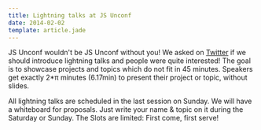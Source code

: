 ```yaml
---
title: Lightning talks at JS Unconf
date: 2014-02-02
template: article.jade
---
```


JS Unconf wouldn't be JS Unconf without you! We asked on [Twitter](https://twitter.com/jsunconf) if we should introduce lightning talks and people were quite interested!
The goal is to showcase projects and topics which do not fit in 45 minutes. Speakers get exactly 2*π minutes (6.17min) to present their project or topic, without slides.

All lightning talks are scheduled in the last session on Sunday. We will have a whiteboard for proposals. Just write your name & topic on it during the Saturday or Sunday. The Slots are limited: First come, first serve!
